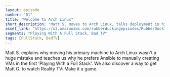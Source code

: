 ```yaml
---
layout: episode
number: "01"
title: "Welcome to Arch Linux"
short_description: "Matt S. moves to Arch Linux, talks deployment in his first installment of Playing with a Full Stack, and proposes an investment opportunity."
asset_link: "https://s3.amazonaws.com/rubberduckingepisodes/RubberDucking001.m4a"
segments: "Playing With A Full Stack, Bad TV"
tags: [FullStack, BadTV]
---
```


Matt S. explains why moving his primary machine to Arch Linux wasn't a huge mistake and teaches us why he prefers Ansible to manually creating VMs in the first 'Playing With a Full Stack'. We also discover a way to get Matt G. to watch Reality TV: Make it a game.
